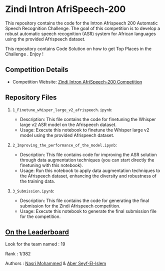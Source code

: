 # Zindi Intron AfriSpeech-200

This repository contains the code for the Intron Afrispeech 200 Automatic Speech Recognition Challenge. The goal of this competition is to develop a robust automatic speech recognition (ASR) system for African languages using the provided Afrispeech dataset.

This repository contains Code Solution on how to get Top Places in the Challenge . Enjoy !

## Competition Details

- Competition Website: [Zindi Intron AfriSpeech-200 Competition](https://zindi.africa/competitions/intron-afrispeech-200-automatic-speech-recognition-challenge/data)

## Repository Files

1. `1_Finetune_whisper_large_v2_afrispeech.ipynb`:
   - Description: This file contains the code for finetuning the Whisper large v2 ASR model on the Afrispeech dataset.
   - Usage: Execute this notebook to finetune the Whisper large v2 model using the provided Afrispeech dataset.

2. `2_Improving_the_performance_of_the_model.ipynb`:
   - Description: This file contains code for improving the ASR solution through data augmentation techniques (you can start directly the finetuning with this notebook).
   - Usage: Run this notebook to apply data augmentation techniques to the Afrispeech dataset, enhancing the diversity and robustness of the training data.

3. `3_Submission.ipynb`:
   - Description: This file contains the code for generating the final submission for the Zindi Afrispeech competition.
   - Usage: Execute this notebook to generate the final submission file for the competition.
   
## [On the Leaderboard](https://zindi.africa/competitions/intron-afrispeech-200-automatic-speech-recognition-challenge/leaderboard)

Look for the team named : 19

Rank : 1/382

Authors : [Nasri Mohammed](https://www.linkedin.com/in/mohammed-nasri/) & [Aber Seyf-El-Islem](https://dz.linkedin.com/in/seif-aber)

